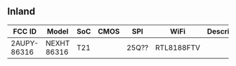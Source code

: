 Inland
------

| FCC ID      | Model       | SoC | CMOS | SPI   | WiFi       | Description |
|-------------|-------------|-----|------|-------|------------|-------------|
| 2AUPY-86316 | NEXHT 86316 | T21 |      | 25Q?? | RTL8188FTV |             |
